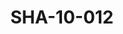 ---
pid: SHA-10-012
title: SHA-10-012
language: ar
collection: شرحبيل احمد
original_label: 
rights: شرحبيل احمد
location_of_original: شرحبيل احمد
photographer_or_studio: 
scanned_from: photograph 10.2 by 15.2
_date: '09/08/1980'
location: الخرطوم، افراء سنتر
description: نصر الدين شلقامي وشرحبيل احمد ومحمد عفيفي
additional_notes: 
permission_display: 'yes'
on_server: 'no'
on_website: 'no'
permalink: "/archive/ar/sha-10-012.html"
layout: photo-page
---